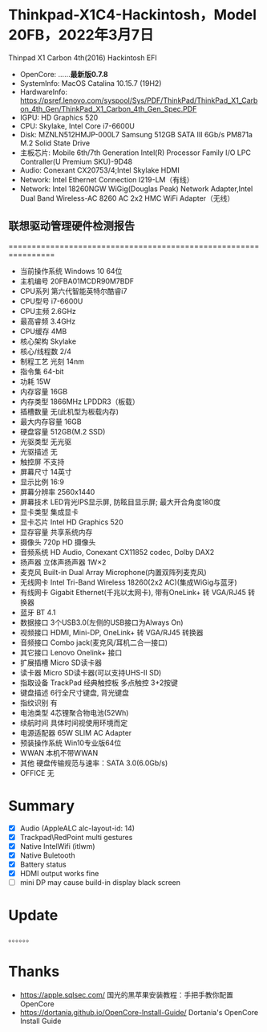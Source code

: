 # Thinkpad-X1C4-Hackintosh，Model 20FB，2022年3月7日
Thinpad X1 Carbon 4th(2016) Hackintosh EFI
- OpenCore: ......**最新版0.7.8**
- SystemInfo: MacOS Catalina 10.15.7 (19H2)
- HardwareInfo: https://psref.lenovo.com/syspool/Sys/PDF/ThinkPad/ThinkPad_X1_Carbon_4th_Gen/ThinkPad_X1_Carbon_4th_Gen_Spec.PDF
 - IGPU: HD Graphics 520
 - CPU: Skylake, Intel Core i7-6600U
 - Disk: MZNLN512HMJP-000L7 Samsung 512GB SATA III 6Gb/s PM871a M.2 Solid State Drive
 - 主板芯片: Mobile 6th/7th Generation Intel(R) Processor Family I/O LPC Contraller(U Premium SKU)-9D48
 - Audio: Conexant CX20753/4;Intel Skylake HDMI
 - Network: Intel Ethernet Connection I219-LM（有线）
 - Network: Intel 18260NGW WiGig(Douglas Peak) Network Adapter,Intel Dual Band Wireless-AC 8260 AC 2x2 HMC WiFi Adapter（无线）

## 联想驱动管理硬件检测报告
================================================================
- 当前操作系统		Windows 10 64位
- 主机编号		20FBA01MCDR90M7BDF
- CPU系列			第六代智能英特尔酷睿i7
- CPU型号			i7-6600U
- CPU主频			2.6GHz
- 最高睿频		3.4GHz
- CPU缓存			4MB
- 核心架构		Skylake
- 核心/线程数		2/4
- 制程工艺		光刻  14nm
- 指令集			64-bit
- 功耗			15W
- 内存容量		16GB
- 内存类型		1866MHz LPDDR3（板载）
- 插槽数量		无(此机型为板载内存)
- 最大内存容量		16GB
- 硬盘容量		512GB(M.2 SSD)
- 光驱类型		无光驱
- 光驱描述		无
- 触控屏			不支持
- 屏幕尺寸		14英寸
- 显示比例		16:9
- 屏幕分辨率		2560x1440
- 屏幕技术		LED背光IPS显示屏, 防眩目显示屏; 最大开合角度180度
- 显卡类型		集成显卡
- 显卡芯片		Intel HD Graphics 520
- 显存容量		共享系统内存
- 摄像头			720p HD 摄像头
- 音频系统		HD Audio, Conexant CX11852 codec, Dolby DAX2
- 扬声器			立体声扬声器 1W×2
- 麦克风			Built-in Dual Array Microphone(内置双阵列麦克风)
- 无线网卡		Intel Tri-Band Wireless 18260(2x2 AC)(集成WiGig与蓝牙)
- 有线网卡		Gigabit Ethernet(千兆以太网卡), 带有OneLink+ 转 VGA/RJ45 转换器
- 蓝牙			BT 4.1
- 数据接口		3个USB3.0(左侧的USB接口为Always On)
- 视频接口		HDMI, Mini-DP, OneLink+ 转 VGA/RJ45 转换器
- 音频接口		Combo jack(麦克风/耳机二合一接口)
- 其它接口		Lenovo Onelink+ 接口
- 扩展插槽		Micro SD读卡器
- 读卡器			Micro SD读卡器(可以支持UHS-II SD)
- 指取设备		TrackPad 经典触控板 多点触控 3+2按键
- 键盘描述		6行全尺寸键盘, 背光键盘
- 指纹识别		有
- 电池类型		4芯锂聚合物电池(52Wh)
- 续航时间		具体时间视使用环境而定
- 电源适配器		65W SLIM AC Adapter
- 预装操作系统		Win10专业版64位
- WWAN			本机不带WWAN
- 其他			硬盘传输规范与速率：SATA 3.0(6.0Gb/s)
- OFFICE			无


# Summary
- [x] Audio (AppleALC alc-layout-id: 14)
- [x] Trackpad\RedPoint multi gestures
- [x] Native IntelWifi (itlwm)
- [x] Native Buletooth
- [x] Battery status
- [X] HDMI output works fine
- [ ] mini DP may cause build-in display black screen

# Update
。。。。。。

# Thanks
- https://apple.sqlsec.com/ 国光的黑苹果安装教程：手把手教你配置 OpenCore
- https://dortania.github.io/OpenCore-Install-Guide/ Dortania's OpenCore Install Guide
